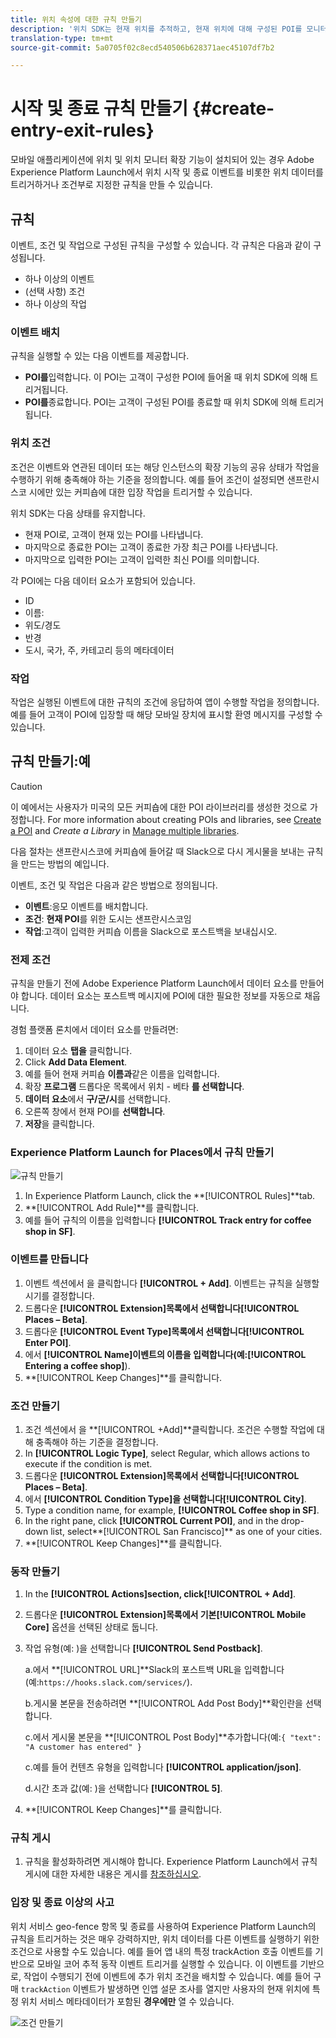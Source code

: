 ```yaml
---
title: 위치 속성에 대한 규칙 만들기
description: '위치 SDK는 현재 위치를 추적하고, 현재 위치에 대해 구성된 POI를 모니터링하며, 이러한 POI에 대한 시작 및 종료 이벤트를 추적합니다. '
translation-type: tm+mt
source-git-commit: 5a0705f02c8ecd540506b628371aec45107df7b2

---
```



# 시작 및 종료 규칙 만들기 {#create-entry-exit-rules}

모바일 애플리케이션에 위치 및 위치 모니터 확장 기능이 설치되어 있는 경우 Adobe Experience Platform Launch에서 위치 시작 및 종료 이벤트를 비롯한 위치 데이터를 트리거하거나 조건부로 지정한 규칙을 만들 수 있습니다.

## 규칙

이벤트, 조건 및 작업으로 구성된 규칙을 구성할 수 있습니다. 각 규칙은 다음과 같이 구성됩니다.

* 하나 이상의 이벤트
* (선택 사항) 조건
* 하나 이상의 작업

### 이벤트 배치

규칙을 실행할 수 있는 다음 이벤트를 제공합니다.

* **POI를**&#x200B;입력합니다. 이 POI는 고객이 구성한 POI에 들어올 때 위치 SDK에 의해 트리거됩니다.
* **POI를**&#x200B;종료합니다. POI는 고객이 구성된 POI를 종료할 때 위치 SDK에 의해 트리거됩니다.

### 위치 조건

조건은 이벤트와 연관된 데이터 또는 해당 인스턴스의 확장 기능의 공유 상태가 작업을 수행하기 위해 충족해야 하는 기준을 정의합니다. 예를 들어 조건이 설정되면 샌프란시스코 시에만 있는 커피숍에 대한 입장 작업을 트리거할 수 있습니다.

위치 SDK는 다음 상태를 유지합니다.

* 현재 POI로, 고객이 현재 있는 POI를 나타냅니다.
* 마지막으로 종료한 POI는 고객이 종료한 가장 최근 POI를 나타냅니다.
* 마지막으로 입력한 POI는 고객이 입력한 최신 POI를 의미합니다.

각 POI에는 다음 데이터 요소가 포함되어 있습니다.

* ID
* 이름:
* 위도/경도
* 반경
* 도시, 국가, 주, 카테고리 등의 메타데이터

### 작업

작업은 실행된 이벤트에 대한 규칙의 조건에 응답하여 앱이 수행할 작업을 정의합니다. 예를 들어 고객이 POI에 입장할 때 해당 모바일 장치에 표시할 환영 메시지를 구성할 수 있습니다.

## 규칙 만들기:예

>[!CAUTION]
>
>이 예에서는 사용자가 미국의 모든 커피숍에 대한 POI 라이브러리를 생성한 것으로 가정합니다. For more information about creating POIs and libraries, see [Create a POI](/help/poi-mgmt-ui/create-a-poi-ui.md) and *Create a Library* in [Manage multiple libraries](https://docs.adobe.com/content/help/en/places/using/poi-mgmt-ui/manage-libraries-in-the-places-ui.html).

다음 절차는 샌프란시스코에 커피숍에 들어갈 때 Slack으로 다시 게시물을 보내는 규칙을 만드는 방법의 예입니다.

이벤트, 조건 및 작업은 다음과 같은 방법으로 정의됩니다.

* **이벤트**:응모 이벤트를 배치합니다.
* **조건**: **현재 POI**&#x200B;를 위한 도시는 샌프란시스코임
* **작업**:고객이 입력한 커피숍 이름을 Slack으로 포스트백을 보내십시오.

### 전제 조건

규칙을 만들기 전에 Adobe Experience Platform Launch에서 데이터 요소를 만들어야 합니다. 데이터 요소는 포스트백 메시지에 POI에 대한 필요한 정보를 자동으로 채웁니다.

경험 플랫폼 론치에서 데이터 요소를 만들려면:

1. 데이터 요소 **탭을** 클릭합니다.
1. Click **Add Data Element**.
1. 예를 들어 현재 커피숍 **이름과**&#x200B;같은 이름을 입력합니다.
1. 확장 **프로그램** 드롭다운 목록에서 위치 - 베타 **를 선택합니다**.
1. **데이터 요소**&#x200B;에서 **구/군/시**&#x200B;를 선택합니다.
1. 오른쪽 창에서 현재 POI를 **선택합니다**.
1. **저장**&#x200B;을 클릭합니다.

### Experience Platform Launch for Places에서 규칙 만들기

![규칙 만들기](/help/assets/placesrule.png)

1. In Experience Platform Launch, click the **[!UICONTROL Rules]**tab.
1. **[!UICONTROL Add Rule]**를 클릭합니다.
1. 예를 들어 규칙의 이름을 입력합니다 **[!UICONTROL Track entry for coffee shop in SF]**.

### 이벤트를 만듭니다

1. 이벤트 섹션에서 을 클릭합니다 **[!UICONTROL + Add]**. 이벤트는 규칙을 실행할 시기를 결정합니다.
1. 드롭다운 **[!UICONTROL Extension]**목록에서 선택합니다**[!UICONTROL Places – Beta]**.
1. 드롭다운 **[!UICONTROL Event Type]**목록에서 선택합니다**[!UICONTROL Enter POI]**.
1. 에서 **[!UICONTROL Name]**이벤트의 이름을 입력합니다(예:**[!UICONTROL Entering a coffee shop]**).
1. **[!UICONTROL Keep Changes]**를 클릭합니다.

### 조건 만들기

1. 조건 섹션에서 을 **[!UICONTROL +Add]**클릭합니다. 조건은 수행할 작업에 대해 충족해야 하는 기준을 결정합니다.
1. In **[!UICONTROL Logic Type]**, select Regular, which allows actions to execute if the condition is met.
1. 드롭다운 **[!UICONTROL Extension]**목록에서 선택합니다**[!UICONTROL Places – Beta]**.
1. 에서 **[!UICONTROL Condition Type]**을 선택합니다**[!UICONTROL City]**.
1. Type a condition name, for example, **[!UICONTROL Coffee shop in SF]**.
1. In the right pane, click **[!UICONTROL Current POI]**, and in the drop-down list, select**[!UICONTROL San Francisco]** as one of your cities.
1. **[!UICONTROL Keep Changes]**를 클릭합니다.

### 동작 만들기

1. In the **[!UICONTROL Actions]**section, click**[!UICONTROL + Add]**.
1. 드롭다운 **[!UICONTROL Extension]**목록에서 기본**[!UICONTROL Mobile Core]** 옵션을 선택된 상태로 둡니다.
1. 작업 유형(예: )을 선택합니다 **[!UICONTROL Send Postback]**.

   a.에서 **[!UICONTROL URL]**Slack의 포스트백 URL을 입력합니다(예:`https://hooks.slack.com/services/`).

   b.게시물 본문을 전송하려면 **[!UICONTROL Add Post Body]**확인란을 선택합니다.

   c.에서 게시물 본문을 **[!UICONTROL Post Body]**추가합니다(예:`{ "text": "A customer has entered" }`

   c.예를 들어 컨텐츠 유형을 입력합니다 **[!UICONTROL application/json]**.

   d.시간 초과 값(예: )을 선택합니다 **[!UICONTROL 5]**.

1. **[!UICONTROL Keep Changes]**를 클릭합니다.

### 규칙 게시

1. 규칙을 활성화하려면 게시해야 합니다. Experience Platform Launch에서 규칙 게시에 대한 자세한 내용은 게시를 [참조하십시오](https://docs.adobelaunch.com/launch-reference/publishing).

### 입장 및 종료 이상의 사고

위치 서비스 geo-fence 항목 및 종료를 사용하여 Experience Platform Launch의 규칙을 트리거하는 것은 매우 강력하지만, 위치 데이터를 다른 이벤트를 실행하기 위한 조건으로 사용할 수도 있습니다. 예를 들어 앱 내의 특정 trackAction 호출 이벤트를 기반으로 모바일 코어 추적 동작 이벤트 트리거를 실행할 수 있습니다. 이 이벤트를 기반으로, 작업이 수행되기 전에 이벤트에 추가 위치 조건을 배치할 수 있습니다. 예를 들어 구매 `trackAction` 이벤트가 발생하면 인앱 설문 조사를 열지만 사용자의 현재 위치에 특정 위치 서비스 메타데이터가 포함된 **경우에만** 열 수 있습니다.

![조건 만들기](/help/assets/places-condition.png)
